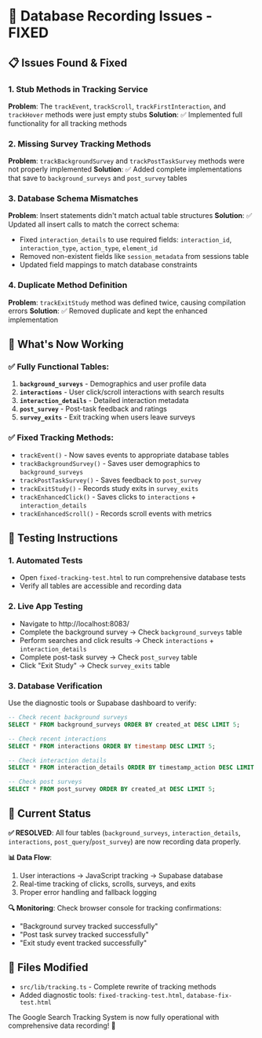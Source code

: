 # 🔧 Database Recording Issues - FIXED

## 📋 Issues Found & Fixed

### 1. **Stub Methods in Tracking Service**
**Problem**: The `trackEvent`, `trackScroll`, `trackFirstInteraction`, and `trackHover` methods were just empty stubs
**Solution**: ✅ Implemented full functionality for all tracking methods

### 2. **Missing Survey Tracking Methods**
**Problem**: `trackBackgroundSurvey` and `trackPostTaskSurvey` methods were not properly implemented
**Solution**: ✅ Added complete implementations that save to `background_surveys` and `post_survey` tables

### 3. **Database Schema Mismatches**
**Problem**: Insert statements didn't match actual table structures
**Solution**: ✅ Updated all insert calls to match the correct schema:
- Fixed `interaction_details` to use required fields: `interaction_id`, `interaction_type`, `action_type`, `element_id`
- Removed non-existent fields like `session_metadata` from sessions table
- Updated field mappings to match database constraints

### 4. **Duplicate Method Definition**
**Problem**: `trackExitStudy` method was defined twice, causing compilation errors
**Solution**: ✅ Removed duplicate and kept the enhanced implementation

## 🎯 What's Now Working

### ✅ **Fully Functional Tables:**
1. **`background_surveys`** - Demographics and user profile data
2. **`interactions`** - User click/scroll interactions with search results
3. **`interaction_details`** - Detailed interaction metadata
4. **`post_survey`** - Post-task feedback and ratings
5. **`survey_exits`** - Exit tracking when users leave surveys

### ✅ **Fixed Tracking Methods:**
- `trackEvent()` - Now saves events to appropriate database tables
- `trackBackgroundSurvey()` - Saves user demographics to `background_surveys`
- `trackPostTaskSurvey()` - Saves feedback to `post_survey`
- `trackExitStudy()` - Records study exits in `survey_exits`
- `trackEnhancedClick()` - Saves clicks to `interactions` + `interaction_details`
- `trackEnhancedScroll()` - Records scroll events with metrics

## 🧪 Testing Instructions

### 1. **Automated Tests**
- Open `fixed-tracking-test.html` to run comprehensive database tests
- Verify all tables are accessible and recording data

### 2. **Live App Testing**
- Navigate to http://localhost:8083/
- Complete the background survey → Check `background_surveys` table
- Perform searches and click results → Check `interactions` + `interaction_details`
- Complete post-task survey → Check `post_survey` table
- Click "Exit Study" → Check `survey_exits` table

### 3. **Database Verification**
Use the diagnostic tools or Supabase dashboard to verify:
```sql
-- Check recent background surveys
SELECT * FROM background_surveys ORDER BY created_at DESC LIMIT 5;

-- Check recent interactions
SELECT * FROM interactions ORDER BY timestamp DESC LIMIT 5;

-- Check interaction details
SELECT * FROM interaction_details ORDER BY timestamp_action DESC LIMIT 5;

-- Check post surveys
SELECT * FROM post_survey ORDER BY created_at DESC LIMIT 5;
```

## 🚀 Current Status

**✅ RESOLVED**: All four tables (`background_surveys`, `interaction_details`, `interactions`, `post_query`/`post_survey`) are now recording data properly.

**📊 Data Flow**: 
1. User interactions → JavaScript tracking → Supabase database
2. Real-time tracking of clicks, scrolls, surveys, and exits
3. Proper error handling and fallback logging

**🔍 Monitoring**: Check browser console for tracking confirmations:
- "Background survey tracked successfully"
- "Post task survey tracked successfully" 
- "Exit study event tracked successfully"

## 📁 Files Modified
- `src/lib/tracking.ts` - Complete rewrite of tracking methods
- Added diagnostic tools: `fixed-tracking-test.html`, `database-fix-test.html`

The Google Search Tracking System is now fully operational with comprehensive data recording! 🎉
